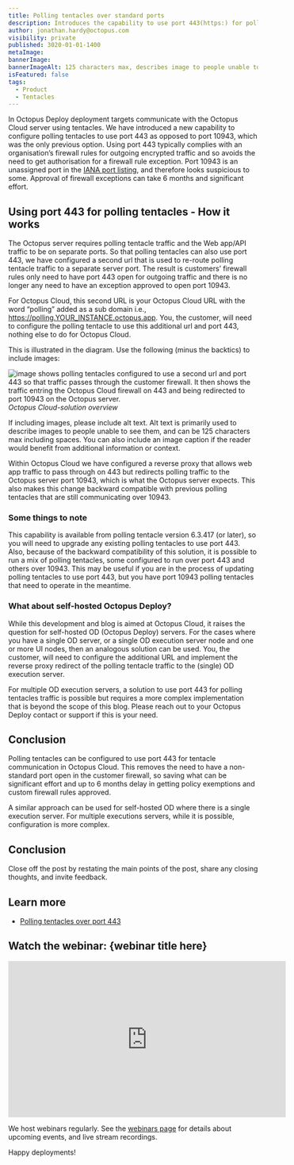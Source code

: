 ```yaml
---
title: Polling tentacles over standard ports
description: Introduces the capability to use port 443(https:) for polling tentacles instead of the non-standard 10943. 
author: jonathan.hardy@octopus.com
visibility: private
published: 3020-01-01-1400
metaImage: 
bannerImage: 
bannerImageAlt: 125 characters max, describes image to people unable to see it.
isFeatured: false
tags: 
  - Product
  - Tentacles
---
```


In Octopus Deploy deployment targets communicate with the Octopus Cloud server using tentacles. We have introduced a new capability to configure polling tentacles to use port 443 as opposed to port 10943, which was the only previous option. Using port 443 typically complies with an organisation’s firewall rules for outgoing encrypted traffic and so avoids the need to get authorisation for a firewall rule exception. Port 10943 is an unassigned port in the [IANA port listing](https://www.iana.org/assignments/service-names-port-numbers/service-names-port-numbers.xhtml?&page=120), and therefore looks suspicious to some. Approval of firewall exceptions can take 6 months and significant effort.

## Using port 443 for polling tentacles - How it works

The Octopus server requires polling tentacle traffic and the Web app/API traffic to be on separate ports. So that polling tentacles can also use port 443, we have configured a second url that is used to re-route polling tentacle traffic to a separate server port. The result is customers’ firewall rules only need to have port 443 open for outgoing traffic and there is no longer any need to have an exception approved to open port 10943.

For Octopus Cloud, this second URL is your Octopus Cloud URL with the word “polling” added as a sub domain i.e., https://polling.YOUR_INSTANCE.octopus.app. You, the customer, will need to configure the polling tentacle to use this additional url and port 443, nothing else to do for Octopus Cloud.

This is illustrated in the diagram.
Use the following (minus the backtics) to include images:

![image shows polling tentacles configured to use a second url and port 443 so that traffic passes through the customer firewall. It then shows the traffic entring the Octopus Cloud firewall on 443 and being redirected to port 10943 on the Octopus server.]([(https://github.com/OctopusDeploy/blog/blob/Polling-tentacles-over-443/blog/2023-05/polling-443/OC-polling-tentacles-over-443.png) "width=500")*Octopus Cloud-solution overview*

If including images, please include alt text. Alt text is primarily used to describe images to people unable to see them, and can be 125 characters max including spaces. You can also include an image caption if the reader would benefit from additional information or context.


Within Octopus Cloud we have configured a reverse proxy that allows web app traffic to pass through on 443 but redirects polling traffic to the Octopus server port 10943, which is what the Octopus server expects. This also makes this change backward compatible with previous polling tentacles that are still communicating over 10943.

### Some things to note

This capability is available from polling tentacle version 6.3.417 (or later), so you will need to upgrade any existing polling tentacles to use port 443. Also, because of the backward compatibility of this solution, it is possible to run a mix of polling tentacles, some configured to run over port 443 and others over 10943. This may be useful if you are in the process of updating polling tentacles to use port 443, but you have port 10943 polling tentacles that need to operate in the meantime.

### What about self-hosted Octopus Deploy?

While this development and blog is aimed at Octopus Cloud, it raises the question for self-hosted OD (Octopus Deploy) servers. For the cases where you have a single OD server, or a single OD execution server node and one or more UI nodes, then an analogous solution can be used. You, the customer, will need to configure the additional URL and implement the reverse proxy redirect of the polling tentacle traffic to the (single) OD execution server.

For multiple OD execution servers, a solution to use port 443 for polling tentacles traffic is possible but requires a more complex implementation that is beyond the scope of this blog. Please reach out to your Octopus Deploy contact or support if this is your need.

## Conclusion

Polling tentacles can be configured to use port 443 for tentacle communication in Octopus Cloud. This removes the need to have a non-standard port open in the customer firewall, so saving what can be significant effort and up to 6 months delay in getting policy exemptions and custom firewall rules approved.

A similar approach can be used for self-hosted OD where there is a single execution server. For multiple executions servers, while it is possible, configuration is more complex.


## Conclusion

Close off the post by restating the main points of the post, share any closing thoughts, and invite feedback.

## Learn more

- [Polling tentacles over port 443](https://octopus.com/docs/infrastructure/deployment-targets/tentacle/polling-tentacles-over-port-443)


## Watch the webinar: {webinar title here}

<iframe width="560" height="315" src="https://www.youtube.com/embed/F_V7r80aDbo" title="YouTube video player" frameborder="0" allow="accelerometer; autoplay; clipboard-write; encrypted-media; gyroscope; picture-in-picture" allowfullscreen></iframe>

We host webinars regularly. See the [webinars page](https://octopus.com/events) for details about upcoming events, and live stream recordings.

Happy deployments!
